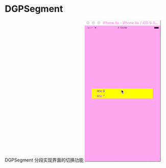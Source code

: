 # DGPSegment
DGPSegment 分段实现界面的切换功能
![image](https://github.com/Yesi-hoang/TaoBaoTopLine/blob/master/Gif/TaoBaoTopLineGif.gif)
